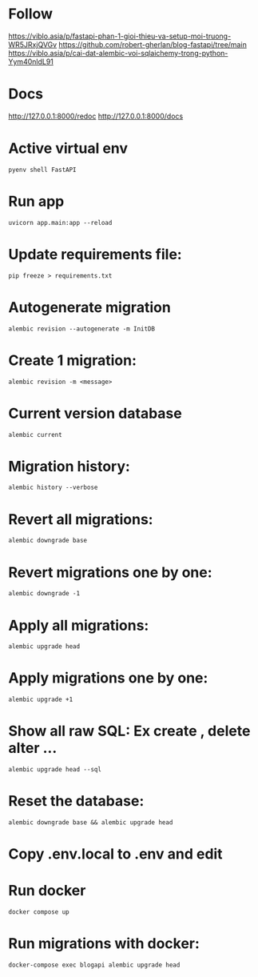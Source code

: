 # Follow
https://viblo.asia/p/fastapi-phan-1-gioi-thieu-va-setup-moi-truong-WR5JRxjQVGv
https://github.com/robert-gherlan/blog-fastapi/tree/main
https://viblo.asia/p/cai-dat-alembic-voi-sqlaichemy-trong-python-Yym40nldL91
# Docs
http://127.0.0.1:8000/redoc
http://127.0.0.1:8000/docs

# Active virtual env
`pyenv shell FastAPI`
# Run app
`uvicorn app.main:app --reload`

# Update requirements file:
`pip freeze > requirements.txt`

# Autogenerate migration
`alembic revision --autogenerate -m InitDB`

# Create 1 migration:
`alembic revision -m <message>`
# Current version database
`alembic current`
# Migration history:
`alembic history --verbose`
# Revert all migrations:
`alembic downgrade base`
# Revert migrations one by one:
`alembic downgrade -1`
# Apply all migrations:
`alembic upgrade head`
# Apply migrations one by one:
`alembic upgrade +1`
# Show all raw SQL: Ex create , delete alter ...
`alembic upgrade head --sql`
# Reset the database:
`alembic downgrade base && alembic upgrade head`

# Copy .env.local to .env and edit
# Run docker
`docker compose up`
# Run migrations with docker:
`docker-compose exec blogapi alembic upgrade head`